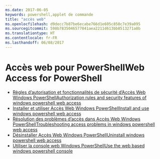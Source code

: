 ```yaml
---
ms.date: 2017-06-05
keywords: powershell,applet de commande
title: "accès web"
ms.openlocfilehash: d9decc7b87be6ecabe766d1e605c850c7e39a095
ms.sourcegitcommit: 598b7835046577841aea2211d613bb8513271a8b
ms.translationtype: HT
ms.contentlocale: fr-FR
ms.lasthandoff: 06/08/2017
---
```

#  <a name="web-access-for-powershell"></a><span data-ttu-id="d15be-103">Accès web pour PowerShell</span><span class="sxs-lookup"><span data-stu-id="d15be-103">Web Access for PowerShell</span></span>

-  [<span data-ttu-id="d15be-104">Règles d’autorisation et fonctionnalités de sécurité d’Accès Web Windows PowerShell</span><span class="sxs-lookup"><span data-stu-id="d15be-104">Authorization rules and security features of windows powershell web access</span></span>](web-access/authorization-rules-and-security-features-of-windows-powershell-web-access.md)
-  [<span data-ttu-id="d15be-105">Installer et utiliser Accès Web Windows PowerShell</span><span class="sxs-lookup"><span data-stu-id="d15be-105">Install and use windows powershell web access</span></span>](web-access/install-and-use-windows-powershell-web-access.md)
-  [<span data-ttu-id="d15be-106">Résolution des problèmes d’accès dans Accès Web Windows PowerShell</span><span class="sxs-lookup"><span data-stu-id="d15be-106">Troubleshooting access problems in windows powershell web access</span></span>](web-access/troubleshooting-access-problems-in-windows-powershell-web-access.md)
-  [<span data-ttu-id="d15be-107">Désinstaller Accès Web Windows PowerShell</span><span class="sxs-lookup"><span data-stu-id="d15be-107">Uninstall windows powershell web access</span></span>](web-access/uninstall-windows-powershell-web-access.md)
-  [<span data-ttu-id="d15be-108">Utiliser la console web Windows PowerShell</span><span class="sxs-lookup"><span data-stu-id="d15be-108">Use the web based windows powershell console</span></span>](web-access/use-the-web-based-windows-powershell-console.md)

